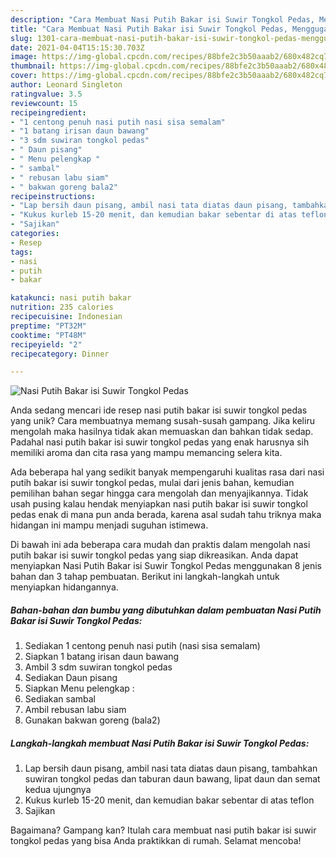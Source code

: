 ```yaml
---
description: "Cara Membuat Nasi Putih Bakar isi Suwir Tongkol Pedas, Menggugah Selera"
title: "Cara Membuat Nasi Putih Bakar isi Suwir Tongkol Pedas, Menggugah Selera"
slug: 1301-cara-membuat-nasi-putih-bakar-isi-suwir-tongkol-pedas-menggugah-selera
date: 2021-04-04T15:15:30.703Z
image: https://img-global.cpcdn.com/recipes/88bfe2c3b50aaab2/680x482cq70/nasi-putih-bakar-isi-suwir-tongkol-pedas-foto-resep-utama.jpg
thumbnail: https://img-global.cpcdn.com/recipes/88bfe2c3b50aaab2/680x482cq70/nasi-putih-bakar-isi-suwir-tongkol-pedas-foto-resep-utama.jpg
cover: https://img-global.cpcdn.com/recipes/88bfe2c3b50aaab2/680x482cq70/nasi-putih-bakar-isi-suwir-tongkol-pedas-foto-resep-utama.jpg
author: Leonard Singleton
ratingvalue: 3.5
reviewcount: 15
recipeingredient:
- "1 centong penuh nasi putih nasi sisa semalam"
- "1 batang irisan daun bawang"
- "3 sdm suwiran tongkol pedas"
- " Daun pisang"
- " Menu pelengkap "
- " sambal"
- " rebusan labu siam"
- " bakwan goreng bala2"
recipeinstructions:
- "Lap bersih daun pisang, ambil nasi tata diatas daun pisang, tambahkan suwiran tongkol pedas dan taburan daun bawang, lipat daun dan semat kedua ujungnya"
- "Kukus kurleb 15-20 menit, dan kemudian bakar sebentar di atas teflon"
- "Sajikan"
categories:
- Resep
tags:
- nasi
- putih
- bakar

katakunci: nasi putih bakar 
nutrition: 235 calories
recipecuisine: Indonesian
preptime: "PT32M"
cooktime: "PT48M"
recipeyield: "2"
recipecategory: Dinner

---
```



![Nasi Putih Bakar isi Suwir Tongkol Pedas](https://img-global.cpcdn.com/recipes/88bfe2c3b50aaab2/680x482cq70/nasi-putih-bakar-isi-suwir-tongkol-pedas-foto-resep-utama.jpg)

Anda sedang mencari ide resep nasi putih bakar isi suwir tongkol pedas yang unik? Cara membuatnya memang susah-susah gampang. Jika keliru mengolah maka hasilnya tidak akan memuaskan dan bahkan tidak sedap. Padahal nasi putih bakar isi suwir tongkol pedas yang enak harusnya sih memiliki aroma dan cita rasa yang mampu memancing selera kita.



Ada beberapa hal yang sedikit banyak mempengaruhi kualitas rasa dari nasi putih bakar isi suwir tongkol pedas, mulai dari jenis bahan, kemudian pemilihan bahan segar hingga cara mengolah dan menyajikannya. Tidak usah pusing kalau hendak menyiapkan nasi putih bakar isi suwir tongkol pedas enak di mana pun anda berada, karena asal sudah tahu triknya maka hidangan ini mampu menjadi suguhan istimewa.


Di bawah ini ada beberapa cara mudah dan praktis dalam mengolah nasi putih bakar isi suwir tongkol pedas yang siap dikreasikan. Anda dapat menyiapkan Nasi Putih Bakar isi Suwir Tongkol Pedas menggunakan 8 jenis bahan dan 3 tahap pembuatan. Berikut ini langkah-langkah untuk menyiapkan hidangannya.

<!--inarticleads1-->

##### Bahan-bahan dan bumbu yang dibutuhkan dalam pembuatan Nasi Putih Bakar isi Suwir Tongkol Pedas:

1. Sediakan 1 centong penuh nasi putih (nasi sisa semalam)
1. Siapkan 1 batang irisan daun bawang
1. Ambil 3 sdm suwiran tongkol pedas
1. Sediakan  Daun pisang
1. Siapkan  Menu pelengkap :
1. Sediakan  sambal
1. Ambil  rebusan labu siam
1. Gunakan  bakwan goreng (bala2)




<!--inarticleads2-->

##### Langkah-langkah membuat Nasi Putih Bakar isi Suwir Tongkol Pedas:

1. Lap bersih daun pisang, ambil nasi tata diatas daun pisang, tambahkan suwiran tongkol pedas dan taburan daun bawang, lipat daun dan semat kedua ujungnya
1. Kukus kurleb 15-20 menit, dan kemudian bakar sebentar di atas teflon
1. Sajikan




Bagaimana? Gampang kan? Itulah cara membuat nasi putih bakar isi suwir tongkol pedas yang bisa Anda praktikkan di rumah. Selamat mencoba!
